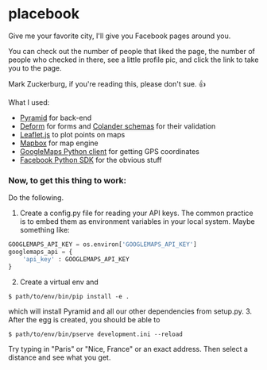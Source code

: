 # placebook

Give me your favorite city, I'll give you Facebook pages around you.

You can check out the number of people that liked the page, the number of people who checked in there, see a little profile pic, and click the link to take you to the page.

Mark Zuckerburg, if you're reading this, please don't sue. :+1:

What I used:
 * [Pyramid](http://www.pylonsproject.org/) for back-end
 * [Deform](http://docs.pylonsproject.org/projects/deform/en/latest/) for forms and [Colander schemas](http://docs.pylonsproject.org/projects/colander/en/latest/) for their validation
 * [Leaflet.js](http://leafletjs.com/) to plot points on maps
 * [Mapbox](https://www.mapbox.com/) for map engine
 * [GoogleMaps Python client](https://github.com/googlemaps/google-maps-services-python) for getting GPS coordinates
 * [Facebook Python SDK](https://github.com/mobolic/facebook-sdk) for the obvious stuff

### Now, to get this thing to work:


Do the following.
1. Create a config.py file for reading your API keys. The common practice is to embed them as environment variables in your local system. Maybe something like: 
```python
GOOGLEMAPS_API_KEY = os.environ['GOOGLEMAPS_API_KEY']
googlemaps_api = {
    'api_key' : GOOGLEMAPS_API_KEY
}
```
2. Create a virtual env and
```unix
$ path/to/env/bin/pip install -e .
```
which will install Pyramid and all our other dependencies from setup.py.
3. After the egg is created, you should be able to 
```unix
$ path/to/env/bin/pserve development.ini --reload
```

Try typing in "Paris" or "Nice, France" or an exact address. Then select a distance and see what you get.
